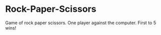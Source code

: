 # Rock-Paper-Scissors
Game of rock paper scissors. One player against the computer. First to 5 wins! 
